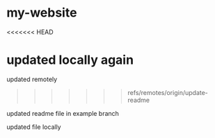 # my-website

<<<<<<< HEAD

updated locally again
=======
updated remotely

>>>>>>> refs/remotes/origin/update-readme

updated readme file in example branch

updated file locally
